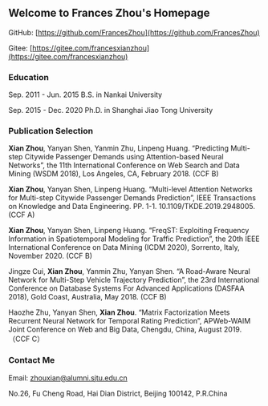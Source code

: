 ## Welcome to Frances Zhou's Homepage

GitHub: [https://github.com/FrancesZhou](https://github.com/FrancesZhou)

Gitee: [https://gitee.com/francesxianzhou](https://gitee.com/francesxianzhou)

### Education 
Sep. 2011 - Jun. 2015        B.S. in Nankai University

Sep. 2015 - Dec. 2020        Ph.D. in Shanghai Jiao Tong University

### Publication Selection
**Xian Zhou**, Yanyan Shen, Yanmin Zhu, Linpeng Huang. “Predicting Multi-step Citywide Passenger Demands using Attention-based Neural Networks”, the 11th International Conference on Web Search and Data Mining (WSDM 2018), Los Angeles, CA, February 2018. (CCF B)

**Xian Zhou**, Yanyan Shen, Linpeng Huang. “Multi-level Attention Networks for Multi-step Citywide Passenger Demands Prediction”, IEEE Transactions on Knowledge and Data Engineering. PP. 1-1. 10.1109/TKDE.2019.2948005. (CCF A)

**Xian Zhou**, Yanyan Shen, Linpeng Huang. “FreqST: Exploiting Frequency Information in Spatiotemporal Modeling for Traffic Prediction”, the 20th IEEE International Conference on Data Mining (ICDM 2020), Sorrento, Italy, November 2020. (CCF B)

Jingze Cui, **Xian Zhou**, Yanmin Zhu, Yanyan Shen. “A Road-Aware Neural Network for Multi-Step Vehicle Trajectory Prediction”, the 23rd International Conference on Database Systems For Advanced Applications (DASFAA 2018), Gold Coast, Australia, May 2018. (CCF B)

Haozhe Zhu, Yanyan Shen, **Xian Zhou**. “Matrix Factorization Meets Recurrent Neural Network for Temporal Rating Prediction”, APWeb-WAIM Joint Conference on Web and Big Data, Chengdu, China, August 2019. （CCF C）

### Contact Me
Email: [zhouxian@alumni.sjtu.edu.cn](zhouxian@alumni.sjtu.edu.cn)

No.26, Fu Cheng Road, Hai Dian District, Beijing 100142, P.R.China
